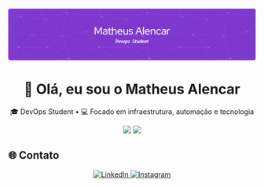 <!-- Banner -->
<p align="center">
  <img src="./profile-purple.png" alt="Banner do Matheus Alencar" />
</p>

<!-- Bio -->
<h1 align="center">👋 Olá, eu sou o Matheus Alencar</h1>
<p align="center">
  🎓 DevOps Student • 💻 Focado em infraestrutura, automação e tecnologia
</p>

<!-- Stats + Linguagens lado a lado -->
<p align="center">
  <img src="https://github-readme-stats.vercel.app/api?username=AlencarMatheus&theme=midnight-purple&show_icons=true&hide_border=true&count_private=true" width="49.5%" />
  <img src="https://github-readme-stats.vercel.app/api/top-langs/?username=AlencarMatheus&layout=compact&theme=midnight-purple&hide_border=true" width="44.5%" />
</p>

<!-- Contact -->
## 🌐 Contato

<p align="center">
  <a href="https://www.linkedin.com/in/dornelas-matheus/">
    <img src="https://img.shields.io/badge/LinkedIn-0077B5?style=for-the-badge&logo=linkedin&logoColor=white" alt="LinkedIn"/>
  </a>
  <a href="https://www.instagram.com/math.dornelas/">
    <img src="https://img.shields.io/badge/Instagram-E4405F?style=for-the-badge&logo=instagram&logoColor=white" alt="Instagram"/>
  </a>
</p>
